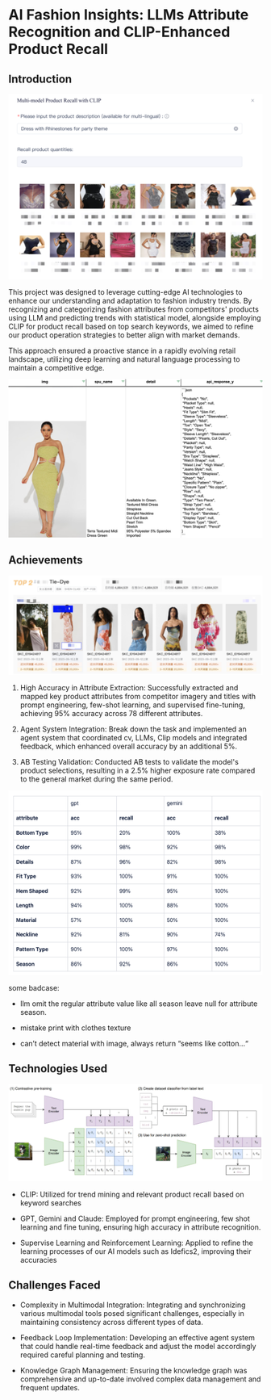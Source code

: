 
# AI Fashion Insights: LLMs Attribute Recognition and CLIP-Enhanced Product Recall

## Introduction

 ![plot](https://github.com/chloeeliu/LLMs-application/blob/88cac3b68fd5ae6255f35664eddbd33339ded823/image/attributes/1.png)

This project was designed to leverage cutting-edge AI technologies to enhance our understanding and adaptation to fashion industry trends. By recognizing and categorizing fashion attributes from competitors' products  using LLM and predicting trends with statistical model, alongside employing CLIP for product recall based on top search keywords, we aimed to refine our product operation strategies to better align with market demands. 

This approach ensured a proactive stance in a rapidly evolving retail landscape, utilizing deep learning and natural language processing to maintain a competitive edge.


![plot](https://github.com/chloeeliu/LLMs-application/blob/88cac3b68fd5ae6255f35664eddbd33339ded823/image/attributes/2.png)


## Achievements

![plot](https://github.com/chloeeliu/LLMs-application/blob/88cac3b68fd5ae6255f35664eddbd33339ded823/image/attributes/3.png)


1. High Accuracy in Attribute Extraction: Successfully extracted and mapped key product attributes from competitor imagery and titles with prompt engineering, few-shot learning, and supervised fine-tuning, achieving 95% accuracy across 78 different attributes.

2. Agent System Integration: Break down the task and implemented an agent system that coordinated cv, LLMs, Clip models and integrated feedback, which enhanced overall accuracy by an additional 5%.

3. AB Testing Validation: Conducted AB tests to validate the model's product selections, resulting in a 2.5% higher exposure rate compared to the general market during the same period.

![plot](https://github.com/chloeeliu/LLMs-application/blob/88cac3b68fd5ae6255f35664eddbd33339ded823/image/attributes/4.png)

some badcase:

- llm omit the regular attribute value like all season leave null for attribute season.

- mistake print with clothes texture

- can’t detect material with image, always return “seems like cotton…“


## Technologies Used

 ![plot](https://github.com/chloeeliu/LLMs-application/blob/88cac3b68fd5ae6255f35664eddbd33339ded823/image/attributes/5.png)


- CLIP: Utilized for trend mining and relevant product recall based on keyword searches

- GPT, Gemini and Claude: Employed for prompt engineering, few shot learning and fine tuning, ensuring high accuracy in attribute recognition.

- Supervise Learning and Reinforcement Learning:  Applied to refine the learning processes of our AI models such as Idefics2, improving their accuracies

 

 

## Challenges Faced

- Complexity in Multimodal Integration: Integrating and synchronizing various multimodal tools posed significant challenges, especially in maintaining consistency across different types of data.

- Feedback Loop Implementation: Developing an effective agent system that could handle real-time feedback and adjust the model accordingly required careful planning and testing.

- Knowledge Graph Management: Ensuring the knowledge graph was comprehensive and up-to-date involved complex data management and frequent updates.
